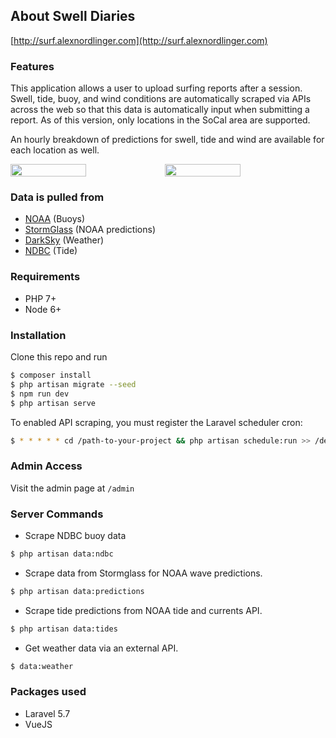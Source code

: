 ## About Swell Diaries

[http://surf.alexnordlinger.com](http://surf.alexnordlinger.com)

### Features

This application allows a user to upload surfing reports after a session. Swell, tide, buoy, and wind conditions are automatically scraped via APIs across the web so that this data is automatically input when submitting a report. As of this version, only locations in the SoCal area are supported.

An hourly breakdown of predictions for swell, tide and wind are available for each location as well.

<div style="display: flex;">
  <img src="https://d1vqe4bnlv6mwq.cloudfront.net/report.png" width="49%" />
  <img src="https://d1vqe4bnlv6mwq.cloudfront.net/location.png" width="49%" />
</div>

### Data is pulled from

- [NOAA](https://www.ndbc.noaa.gov/) (Buoys)
- [StormGlass](https://www.stormglass.io/) (NOAA predictions)
- [DarkSky](https://darksky.net) (Weather)
- [NDBC](https://www.ndbc.noaa.gov/) (Tide)

### Requirements

* PHP 7+
* Node 6+

### Installation

Clone this repo and run
```bash
$ composer install
$ php artisan migrate --seed
$ npm run dev
$ php artisan serve
```

To enabled API scraping, you must register the Laravel scheduler cron:
```bash
$ * * * * * cd /path-to-your-project && php artisan schedule:run >> /dev/null 2>&1
```

### Admin Access

Visit the admin page at `/admin`

### Server Commands

* Scrape NDBC buoy data
```bash
$ php artisan data:ndbc
```
* Scrape data from Stormglass for NOAA wave predictions.
```bash
$ php artisan data:predictions
```
* Scrape tide predictions from NOAA tide and currents API.
```bash
$ php artisan data:tides
```
* Get weather data via an external API.
```bash
$ data:weather
```


### Packages used

* Laravel 5.7
* VueJS

